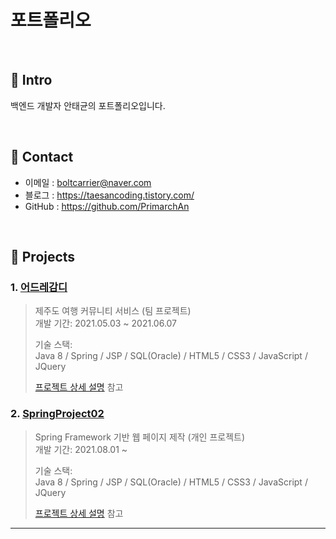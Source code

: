 # 포트폴리오
>

</br>

## :pushpin: Intro
백엔드 개발자 안태균의 포트폴리오입니다.

</br>

## :pushpin: Contact
- 이메일 : boltcarrier@naver.com
- 블로그 : https://taesancoding.tistory.com/
- GitHub : https://github.com/PrimarchAn

</br>

## :pushpin: Projects
### 1. [어드레감디](https://github.com/PrimarchAn/SpringProject01)
>제주도 여행 커뮤니티 서비스 (팀 프로젝트)  
>개발 기간: 2021.05.03 ~ 2021.06.07  
>  
>기술 스택:  
>Java 8 / Spring / JSP / SQL(Oracle) / HTML5 / CSS3 / JavaScript / JQuery
>  
>[프로젝트 상세 설명](https://github.com/PrimarchAn/SpringProject01) 참고

### 2. [SpringProject02](https://github.com/PrimarchAn/SpringProject02)
>Spring Framework 기반 웹 페이지 제작 (개인 프로젝트)  
>개발 기간: 2021.08.01 ~ 
>  
>기술 스택:  
>Java 8 / Spring / JSP / SQL(Oracle) / HTML5 / CSS3 / JavaScript / JQuery
>  
>[프로젝트 상세 설명](https://github.com/PrimarchAn/SpringProject02) 참고

---
